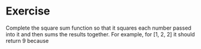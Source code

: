 # Exercise

Complete the square sum function so that it squares each number passed into it and then sums the results together.
For example, for [1, 2, 2] it should return 9 because 
